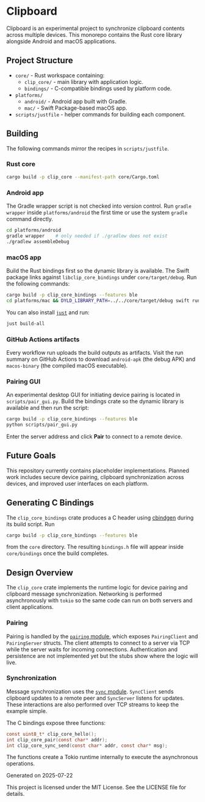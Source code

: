 # Clipboard


Clipboard is an experimental project to synchronize clipboard contents across multiple devices. This monorepo contains the Rust core library alongside Android and macOS applications.

## Project Structure

- `core/` - Rust workspace containing:
  - `clip_core/` - main library with application logic.
  - `bindings/` - C-compatible bindings used by platform code.
- `platforms/`
  - `android/` - Android app built with Gradle.
  - `mac/` - Swift Package-based macOS app.
- `scripts/justfile` - helper commands for building each component.

## Building

The following commands mirror the recipes in `scripts/justfile`.

### Rust core

```bash
cargo build -p clip_core --manifest-path core/Cargo.toml
```

### Android app

The Gradle wrapper script is not checked into version control. Run
`gradle wrapper` inside `platforms/android` the first time or use the
system `gradle` command directly.

```bash
cd platforms/android
gradle wrapper    # only needed if ./gradlew does not exist
./gradlew assembleDebug
```

### macOS app

Build the Rust bindings first so the dynamic library is available. The Swift package links
against `libclip_core_bindings` under `core/target/debug`. Run the following commands:

```bash
cargo build -p clip_core_bindings --features ble
cd platforms/mac && DYLD_LIBRARY_PATH=../../core/target/debug swift run
```

You can also install [`just`](https://github.com/casey/just) and run:

```bash
just build-all
```

### GitHub Actions artifacts

Every workflow run uploads the build outputs as artifacts. Visit the run summary
on GitHub Actions to download `android-apk` (the debug APK) and `macos-binary`
(the compiled macOS executable).

### Pairing GUI

An experimental desktop GUI for initiating device pairing is located in
`scripts/pair_gui.py`. Build the bindings crate so the dynamic library is
available and then run the script:

```bash
cargo build -p clip_core_bindings --features ble
python scripts/pair_gui.py
```

Enter the server address and click **Pair** to connect to a remote device.

## Future Goals

This repository currently contains placeholder implementations. Planned work includes secure device pairing, clipboard synchronization across devices, and improved user interfaces on each platform.

## Generating C Bindings

The `clip_core_bindings` crate produces a C header using
[cbindgen](https://github.com/eqrion/cbindgen) during its build script. Run

```bash
cargo build -p clip_core_bindings --features ble
```

from the `core` directory. The resulting `bindings.h` file will appear inside
`core/bindings` once the build completes.

## Design Overview

The `clip_core` crate implements the runtime logic for device pairing and
clipboard message synchronization.  Networking is performed asynchronously with
`tokio` so the same code can run on both servers and client applications.

### Pairing

Pairing is handled by the [`pairing` module](core/clip_core/src/pairing.rs),
which exposes `PairingClient` and `PairingServer` structs.  The client attempts
to connect to a server via TCP while the server waits for incoming connections.
Authentication and persistence are not implemented yet but the stubs show where
the logic will live.

### Synchronization

Message synchronization uses the [`sync` module](core/clip_core/src/sync.rs).
`SyncClient` sends clipboard updates to a remote peer and `SyncServer` listens
for updates.  These interactions are also performed over TCP streams to keep
the example simple.

The C bindings expose three functions:

```c
const uint8_t* clip_core_hello();
int clip_core_pair(const char* addr);
int clip_core_sync_send(const char* addr, const char* msg);
```

The functions create a Tokio runtime internally to execute the asynchronous
operations.

Generated on 2025-07-22

This project is licensed under the MIT License. See the LICENSE file for details.
